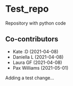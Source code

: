 # Test_repo
Repository with python code

## Co-contributors
- Kate :D (2021-04-08)
- Daniella L (2021-04-08)
- Laura GF (2021-04-08)
- Pax Williams (2021-05-01)

Adding a test change...
